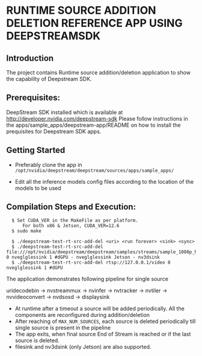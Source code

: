 # RUNTIME SOURCE ADDITION DELETION REFERENCE APP USING DEEPSTREAMSDK

## Introduction
The project contains Runtime source addition/deletion application to show the
capability of Deepstream SDK.

## Prerequisites:
DeepStream SDK installed which is available at  http://developer.nvidia.com/deepstream-sdk
Please follow instructions in the apps/sample_apps/deepstream-app/README on how
to install the prequisites for Deepstream SDK apps.

## Getting Started

- Preferably clone the app in
  `/opt/nvidia/deepstream/deepstream/sources/apps/sample_apps/`

- Edit all the inference models config files according to the location of the models to be used

## Compilation Steps and Execution:
```
  $ Set CUDA_VER in the MakeFile as per platform.
      For both x86 & Jetson, CUDA_VER=12.6
  $ sudo make

  $ ./deepstream-test-rt-src-add-del <uri> <run forever> <sink> <sync>
  $ ./deepstream-test-rt-src-add-del file:///opt/nvidia/deepstream/deepstream/samples/streams/sample_1080p_h265.mp4 0 nveglglessink 1 #dGPU - nveglglessink Jetson - nv3dsink
  $ ./deepstream-test-rt-src-add-del rtsp://127.0.0.1/video 0 nveglglessink 1 #dGPU
```

The application demonstrates following pipeline for single source <uri>

uridecodebin -> nvstreammux -> nvinfer -> nvtracker -> nvtiler -> nvvideoconvert -> nvdsosd -> displaysink

- At runtime after a timeout a source will be added periodically. All the components
  are reconfigured during addition/deletion
- After reaching of `MAX_NUM_SOURCES`, each source is deleted periodically till single
  source is present in the pipeline
- The app exits, when final source End of Stream is reached or if the last source is deleted.
- filesink and nv3dsink (only Jetson) are also supported.





